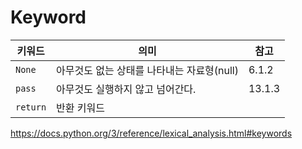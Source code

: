 # Keyword

| 키워드   | 의미                                       | 참고   |
| -------- | ------------------------------------------ | ------ |
| `None`   | 아무것도 없는 상태를 나타내는 자료형(null) | 6.1.2  |
| `pass`   | 아무것도 실행하지 않고 넘어간다.           | 13.1.3 |
| `return` | 반환 키워드                                |        |



https://docs.python.org/3/reference/lexical_analysis.html#keywords

